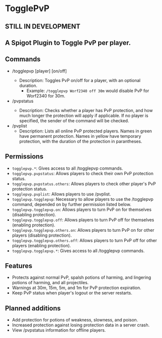 # TogglePvP 
## STILL IN DEVELOPMENT
## A Spigot Plugin to Toggle PvP per player. 

## Commands
* /togglepvp [player] [on/off] <duration>
  - Description: Toggles PvP on/off for a player, with an optional duration.
    * Example: `/togglepvp Worf2340 off 30m` would disable PvP for Worf2340 for 30m.
* /pvpstatus <player>
  - Description: Checks whether a player has PvP protection, and how much longer the protection will apply if applicable. If no player is specified, the sender of the command will be checked. 
* /pvplist 
  - Description: Lists all online PvP protected players. Names in green have permanent protection. Names in yellow have temporary protection, with the duration of the protection in parantheses. 
  
## Permissions
* `togglepvp.*`: Gives access to all /togglepvp commands.
* `togglepvp.pvpstatus`: Allows players to check their own PvP protection status.
* `togglepvp.pvpstatus.others`: Allows players to check other player's PvP protection status.
* `togglepvp.pvplist`: Allows players to use /pvplist.
* `togglepvp.togglepvp`: Necessary to allow players to use the /togglepvp command, depended on by further permission listed below.
* `togglepvp.togglepvp.on`: Allows players to turn PvP on for themselves (disabling protection).
* `togglepvp.togglepvp.off`: Allows players to turn PvP off for themselves (enabling protection).
* `togglepvp.togglepvp.others.on`: Allows players to turn PvP on for other players (disabling protection).
* `togglepvp.togglepvp.others.off`: Allows players to turn PvP off for other players (enabling protection).
* `togglepvp.togglepvp.*`:  Gives access to all /togglepvp commands. 

 
## Features 
* Protects against normal PvP, spalsh potions of harming, and lingering potions of harming, and all projectiles.
* Warnings at 30m, 15m, 5m, and 1m for PvP protection expiration.
* Keep PvP status when player's logout or the server restarts.
  
## Planned additions
* Add protection for potions of weakness, slowness, and poison.
* Increased protection against losing protection data in a server crash.
* View /pvpstatus information for offline players.

